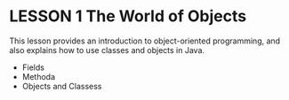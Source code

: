 # LESSON 1 The World of Objects

This lesson provides an introduction to object-oriented programming, and also explains how to use classes and objects in Java.

* Fields
* Methoda
* Objects and Classess
